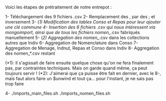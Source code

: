 Voici les étapes de prétraitement de notre entrepot :

1- Téléchargement des 9 fichiers .csv
2- Remplacement des , par des ; et inversement
3- (*1) Modification des tables Conso et Repas pour leur ajouter une clé commune
4- Insertion des 6 fichiers .csv qui nous intéressent via mongoimport, ainsi que de tous les fichiers nomen_*.csv fabriqués manuellement
5- (*2) Aggregation des nomen_*.csv dans les collections autres que Indiv
6- Aggregation de Nomenclature dans Conso
7- Aggregation de Menage, Indnut, Repas et Conso dans Indiv
8- Aggregation des nomen_*.csv restant

(*1): Il s'agissait de faire ensuite quelque chose qu'on ne fera finalement pas, par contraintes techniques. Mais on garde quand même, ça peut toujours servir !
(*2): J'aimerai que ça puisse être fait en dernier, avec le 8-, mais faut alors faire un $unwind et tout ça... pour l'instant, je ne sais pas trop faire

4-
./imports_main_files.sh
./imports_nomen_files.sh



